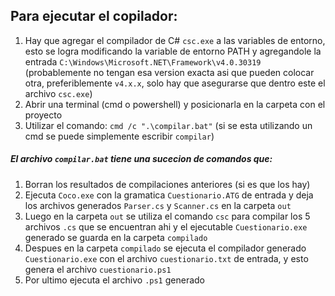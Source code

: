 ## Para ejecutar el copilador:

1. Hay que agregar el compilador de C# `csc.exe` a las variables de entorno, esto se logra modificando la variable de entorno PATH y agregandole la entrada `C:\Windows\Microsoft.NET\Framework\v4.0.30319` (probablemente no tengan esa version exacta asi que pueden colocar otra, preferiblemente `v4.x.x`, solo hay que asegurarse que dentro este el archivo `csc.exe`)
2. Abrir una terminal (cmd o powershell) y posicionarla en la carpeta con el proyecto
3. Utilizar el comando: `cmd /c ".\compilar.bat"` (si se esta utilizando un cmd se puede simplemente escribir `compilar`)

##### El archivo `compilar.bat` tiene una sucecion de comandos que:

1. Borran los resultados de compilaciones anteriores (si es que los hay)
2. Ejecuta `Coco.exe` con la gramatica `Cuestionario.ATG` de entrada y deja los archivos generados `Parser.cs` y `Scanner.cs` en la carpeta `out`
3. Luego en la carpeta `out` se utiliza el comando `csc` para compilar los 5 archivos `.cs` que se encuentran ahi y el ejecutable `Cuestionario.exe` generado se guarda en la carpeta `compilado`
4. Despues en la carpeta `compilado` se ejecuta el compilador generado `Cuestionario.exe` con el archivo `cuestionario.txt` de entrada, y esto genera el archivo `cuestionario.ps1`
5. Por ultimo ejecuta el archivo `.ps1` generado
